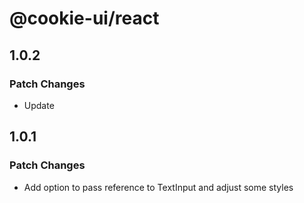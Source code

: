 # @cookie-ui/react

## 1.0.2

### Patch Changes

- Update

## 1.0.1

### Patch Changes

- Add option to pass reference to TextInput and adjust some styles

